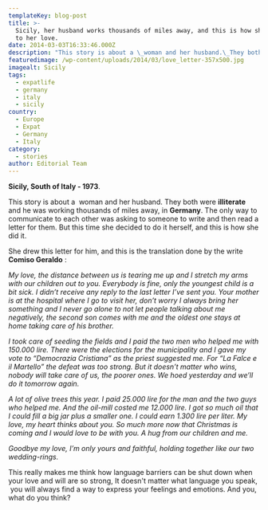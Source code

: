 ```yaml
---
templateKey: blog-post
title: >-
  Sicily, her husband works thousands of miles away, and this is how she writes
  to her love.
date: 2014-03-03T16:33:46.000Z
description: "This story is about a \_woman and her husband.\_They both were illiterate and he was working thousands of miles away, in Germany. The only way to communicate to each other was asking to someone to write and then read a letter for them. But this time she decided to do it herself, and this is how she did it."
featuredimage: /wp-content/uploads/2014/03/love_letter-357x500.jpg
imagealt: Sicily
tags:
  - expatlife
  - germany
  - italy
  - sicily
country:
  - Europe
  - Expat
  - Germany
  - Italy
category:
  - stories
author: Editorial Team
---
```

**Sicily, South of Italy - 1973**.

This story is about a  woman and her husband. They both were **illiterate** and he was working thousands of miles away, in **Germany**. The only way to communicate to each other was asking to someone to write and then read a letter for them. But this time she decided to do it herself, and this is how she did it.

She drew this letter for him, and this is the translation done by the write **Comiso Geraldo** :

_My love, the distance between us is tearing me up and I stretch my arms with our children out to you. Everybody is fine, only the youngest child is a bit sick. I didn’t receive any reply to the last letter I’ve sent you. Your mother is at the hospital where I go to visit her, don’t worry I always bring her something and I never go alone to not let people talking about me negatively, the second son comes with me and the oldest one stays at home taking care of his brother._

_I took care of seeding the fields and I paid the two men who helped me with 150.000 lire. There were the elections for the municipality and I gave my vote to “Democrazia Cristiana” as the priest suggested me. For “La Falce e il Martello” the defeat was too strong. But it doesn’t matter who wins, nobody will take care of us, the poorer ones. We hoed yesterday and we’ll do it tomorrow again._

_A lot of olive trees this year. I paid 25.000 lire for the man and the two guys who helped me. And the oil-mill costed me 12.000 lire. I got so much oil that I could fill a big jar plus a smaller one. I could earn 1.300 lire per liter. My love, my heart thinks about you. So much more now that Christmas is coming and I would love to be with you. A hug from our children and me._

_Goodbye my love, I’m only yours and faithful, holding together like our two wedding-rings._

This really makes me think how language barriers can be shut down when your love and will are so strong, It doesn't matter what language you speak,  you will always find a way to express your feelings and emotions. And you, what do you think?
